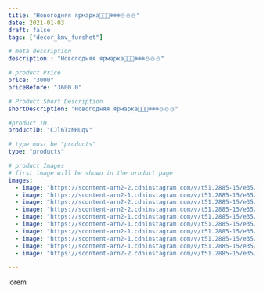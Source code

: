 ```yaml
---
title: "Новогодняя ярмарка🎄🎄🎄❄️❄️❄️⛄️⛄️⛄️"
date: 2021-01-03
draft: false
tags: ["decor_kmv_furshet"]

# meta description
description : "Новогодняя ярмарка🎄🎄🎄❄️❄️❄️⛄️⛄️⛄️"

# product Price
price: "3000"
priceBefore: "3600.0"

# Product Short Description
shortDescription: "Новогодняя ярмарка🎄🎄🎄❄️❄️❄️⛄️⛄️⛄️"

#product ID
productID: "CJl6TzNHUqV"

# type must be "products"
type: "products"

# product Images
# first image will be shown in the product page
images:
  - image: "https://scontent-arn2-2.cdninstagram.com/v/t51.2885-15/e35/p1080x1080/135741999_395707821533844_3708599786405912867_n.jpg?tp=1&_nc_ht=scontent-arn2-2.cdninstagram.com&_nc_cat=100&_nc_ohc=Z-A5_wKOTfwAX_LEJc6&oh=c79652ed14b45a01a9859a19cc586437&oe=606CA649&ig_cache_key=MjQ3ODY0MzYxNDU0MjgyOTYwMQ%3D%3D.2"
  - image: "https://scontent-arn2-1.cdninstagram.com/v/t51.2885-15/e35/p1080x1080/134756131_1308448202850823_930568272656654299_n.jpg?tp=1&_nc_ht=scontent-arn2-1.cdninstagram.com&_nc_cat=107&_nc_ohc=AZB7rfgVvIYAX_EMfqe&oh=52077aa984c2702d831f8b39a17dc8b7&oe=606ABE91&ig_cache_key=MjQ3ODY0MzYxNDU1OTY3NTU0NA%3D%3D.2"
  - image: "https://scontent-arn2-2.cdninstagram.com/v/t51.2885-15/e35/p1080x1080/134558552_402769287501044_1517485295030242749_n.jpg?tp=1&_nc_ht=scontent-arn2-2.cdninstagram.com&_nc_cat=108&_nc_ohc=u8Pc8LuBiMQAX9PCI48&oh=54dcc33135df43d7879b5ab3ab898824&oe=606AD820&ig_cache_key=MjQ3ODY0MzYxNDQ1MDQ3MzI5Mw%3D%3D.2"
  - image: "https://scontent-arn2-2.cdninstagram.com/v/t51.2885-15/e35/p1080x1080/135039557_231384065093852_5554087027261581528_n.jpg?tp=1&_nc_ht=scontent-arn2-2.cdninstagram.com&_nc_cat=108&_nc_ohc=rgfoW5F02jsAX-7ig0T&oh=07b0a5d98431ba3a2b7994f72e22c82d&oe=606BFF0A&ig_cache_key=MjQ3ODY0MzYxNDQ2NzM2NDIyMg%3D%3D.2"
  - image: "https://scontent-arn2-1.cdninstagram.com/v/t51.2885-15/e35/p1080x1080/134984973_173519134565845_7445150927143269745_n.jpg?tp=1&_nc_ht=scontent-arn2-1.cdninstagram.com&_nc_cat=101&_nc_ohc=ZATolOfWR60AX_fnFl_&oh=8ce2a8af0f8007fade4c1644a5a2b157&oe=606B6BEF&ig_cache_key=MjQ3ODY0MzYxNDU1MTMyNzY5MA%3D%3D.2"
  - image: "https://scontent-arn2-1.cdninstagram.com/v/t51.2885-15/e35/p1080x1080/135024553_4016374141774461_6369132361174899522_n.jpg?tp=1&_nc_ht=scontent-arn2-1.cdninstagram.com&_nc_cat=109&_nc_ohc=NSBj_cRLQ0MAX_tPR9C&oh=1ba59d7918c4a752bed041635041c5c6&oe=606D418E&ig_cache_key=MjQ3ODY0MzYxNDQ1ODg2MTQwNg%3D%3D.2"
  - image: "https://scontent-arn2-1.cdninstagram.com/v/t51.2885-15/e35/p1080x1080/135002947_1082121978881889_6722217084601160004_n.jpg?tp=1&_nc_ht=scontent-arn2-1.cdninstagram.com&_nc_cat=109&_nc_ohc=k_UN7kRbO5sAX_IaDZk&oh=62658a058c9f9c11c45f59d1d2097f6c&oe=6069DE0E&ig_cache_key=MjQ3ODY0MzYxNDQ0MjE5NDAxMw%3D%3D.2"
  - image: "https://scontent-arn2-1.cdninstagram.com/v/t51.2885-15/e35/p1080x1080/130928538_402823924372761_7804197227048533415_n.jpg?tp=1&_nc_ht=scontent-arn2-1.cdninstagram.com&_nc_cat=109&_nc_ohc=-JUA9gVnp2kAX8F4Z-U&oh=d44d6b8f00c540784e0ed56518a110bd&oe=606C1F89&ig_cache_key=MjQ3ODY0MzYxNDQ2NzMwNTkyNg%3D%3D.2"
  - image: "https://scontent-arn2-1.cdninstagram.com/v/t51.2885-15/e35/p1080x1080/135347213_142414564192651_8571625708352477428_n.jpg?tp=1&_nc_ht=scontent-arn2-1.cdninstagram.com&_nc_cat=107&_nc_ohc=oViN4WChH6gAX_WxBSS&oh=bfa05bce2f87b820242ed58ba99e7472&oe=6069BECF&ig_cache_key=MjQ3ODY0MzYxNDU1OTU1MjA3MA%3D%3D.2"
  - image: "https://scontent-arn2-2.cdninstagram.com/v/t51.2885-15/e35/p1080x1080/135324731_726147854708177_2075358846526739209_n.jpg?tp=1&_nc_ht=scontent-arn2-2.cdninstagram.com&_nc_cat=105&_nc_ohc=yekRH_qFK7MAX89RaB_&oh=7aea78637cbe03d8bead5145623caf1f&oe=6069B25E&ig_cache_key=MjQ3ODY0MzYxNDQzMzcyMDkzMQ%3D%3D.2"

---
```

lorem
